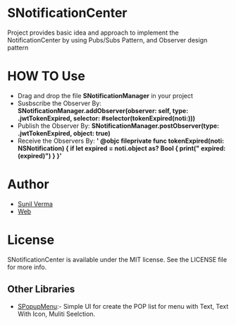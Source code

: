 # SNotificationCenter
Project provides basic idea and approach to implement the NotificationCenter by using Pubs/Subs Pattern, and Observer design pattern

# HOW TO Use
* Drag and drop the file **SNotificationManager** in your project
* Susbscribe the Observer By: **SNotificationManager.addObserver(observer: self, type: .jwtTokenExpired, selector: #selector(tokenExpired(noti:)))**
* Publish the Observer By: **SNotificationManager.postObserver(type: .jwtTokenExpired, object: true)**
* Receive the Observers By: **'
  @objc fileprivate func tokenExpired(noti: NSNotification) {
        if let expired = noti.object as? Bool {
            print(" expired: \(expired)")
        }
    }'**


# Author   

* [Sunil Verma](https://github.com/email2sunilverma)
* [Web](https://sites.google.com/view/sunil-kumar-verma/)


# License
SNotificationCenter is available under the MIT license. See the LICENSE file for more info.


## Other Libraries

* [SPopupMenu](https://github.com/email2sunilverma/SPopupMenu):- Simple UI for create the POP list for menu with Text, Text With Icon, Muliti Seelction.
